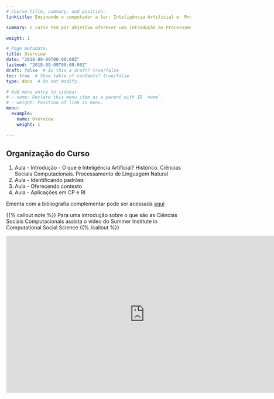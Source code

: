 ```yaml
---
# Course title, summary, and position.
linktitle: Ensinando o computador a ler: Inteligência Artificial e  Processamento de Linguagem Natural nas Ciências Sociais

summary: o curso tem por objetivo oferecer uma introdução ao Processamento de Linguagem Natural sob a perspectiva das Ciências Sociais, destacadamente, a Ciência Política e Relações Internacionais. Dividido em quatro encontros oferece um panorama do campo e foco em algumas aplicações desde uma análise descritiva mais básica à instruções de abordagem focadas em modelagem de tópicos.

weight: 1

# Page metadata.
title: Overview
date: "2018-09-09T00:00:00Z"
lastmod: "2018-09-09T00:00:00Z"
draft: false  # Is this a draft? true/false
toc: true  # Show table of contents? true/false
type: docs  # Do not modify.

# Add menu entry to sidebar.
# - name: Declare this menu item as a parent with ID `name`.
# - weight: Position of link in menu.
menu:
  example:
    name: Overview
    weight: 1
    
---
```


## Organização do Curso

1) Aula - Introdução - O que é Inteligência Artificial? Histórico. Ciências Sociais Computacionais. Processamento de Linguagem Natural
2) Aula - Identificando padrões
3) Aula - Oferecendo contexto
4) Aula - Aplicações em CP e RI

Ementa com a bibliografia complementar pode ser acessada [aqui](https://www.academia.edu/43392476/Ementa_Workshop_An%C3%A1lise_de_Redes_2020_1_UNILA_GRISUL_RIPPERP_)


{{% callout note %}}
Para uma introdução sobre o que são as Ciências Sociais Computacionais assista o vídeo do Summer Institute in Computational Social Science
{{% /callout %}}

<iframe width="755" height="430" src="https://www.youtube.com/watch?v=zGG9wPl1C5E" frameborder="0" allow="accelerometer; autoplay; clipboard-write; encrypted-media; gyroscope; picture-in-picture" allowfullscreen></iframe>



